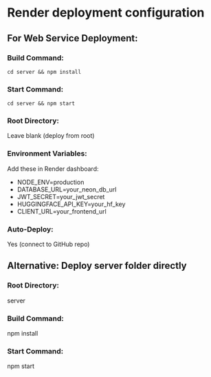 # Render deployment configuration

## For Web Service Deployment:

### Build Command:
```
cd server && npm install
```

### Start Command:
```
cd server && npm start
```

### Root Directory:
Leave blank (deploy from root)

### Environment Variables:
Add these in Render dashboard:
- NODE_ENV=production
- DATABASE_URL=your_neon_db_url
- JWT_SECRET=your_jwt_secret
- HUGGINGFACE_API_KEY=your_hf_key
- CLIENT_URL=your_frontend_url

### Auto-Deploy:
Yes (connect to GitHub repo)

## Alternative: Deploy server folder directly

### Root Directory:
server

### Build Command:
npm install

### Start Command:
npm start
